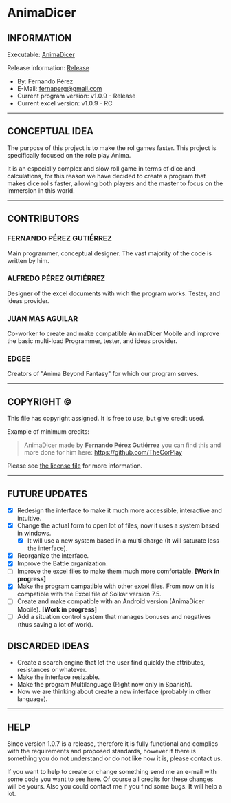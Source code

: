 # AnimaDicer
 
## INFORMATION

Executable: [AnimaDicer](AnimaDicer.jar)

Release information: [Release](https://github.com/TheCorPlay/AnimaDicer/releases "All Releases")
  
- By: Fernando Pérez
- E-Mail: fernaperg@gmail.com
- Current program version: v1.0.9 - Release
- Current excel version: v1.0.9 - RC
***

## CONCEPTUAL IDEA
	
The purpose of this project is to make the rol games faster.
This project is specifically focused on the role play Anima.

It is an especially complex and slow roll game in terms of dice and calculations,
for this reason we have decided to create a program that makes dice rolls faster,
allowing both players and the master to focus on the immersion in this world.
***
	
## CONTRIBUTORS
  
### FERNANDO PÉREZ GUTIÉRREZ
Main programmer, conceptual designer.
The vast majority of the code is written by him.

### ALFREDO PÉREZ GUTIÉRREZ
Designer of the excel documents with wich the program works.
Tester, and ideas provider.

### JUAN MAS AGUILAR
Co-worker to create and make compatible AnimaDicer Mobile and
improve the basic multi-load
Programmer, tester, and ideas provider.

### EDGEE
Creators of "Anima Beyond Fantasy" for which our program serves.
***
 	
## COPYRIGHT ©
 
This file has copyright assigned.
It is free to use, but give credit used.

Example of minimum credits:
> AnimaDicer made by **Fernando Pérez Gutiérrez** you can find this and more done for him here:
> https://github.com/TheCorPlay

Please see [the license file](LICENSE) for more information.
***
 	
## FUTURE UPDATES
 	
- [X] Redesign the interface to make it much more accessible, interactive and intuitive.
- [X] Change the actual form to open lot of files, now it uses a system based in windows.
  - [X] It will use a new system based in a multi charge (It will saturate less the interface).
- [X] Reorganize the interface.
- [X] Improve the Battle organization.
- [ ] Improve the excel files to make them much more comfortable. **[Work in progress]**
- [X] Make the program campatible with other excel files.
  From now on it is compatible with the Excel file of Solkar version 7.5.
- [ ] Create and make compatible with an Android version (AnimaDicer Mobile). **[Work in progress]**
- [ ] Add a situation control system that manages bonuses and negatives (thus saving a lot of work).
	
## DISCARDED IDEAS
-	Create a search engine that let the user find quickly the attributes, resistances or whatever.
-	Make the interface resizable.
-	Make the program Multilanguage (Right now only in Spanish).
-	Now we are thinking about create a new interface (probably in other language).
   
***
  
## HELP
	
Since version 1.0.7 is a release, therefore it is fully functional and complies with the requirements and
proposed standards, however if there is something you do not understand or do not like how it is, please contact us.

If you want to help to create or change something send me an e-mail with some code you want to see here.
Of course all credits for these changes will be yours.
Also you could contact me if you find some bugs.
It will help a lot.
